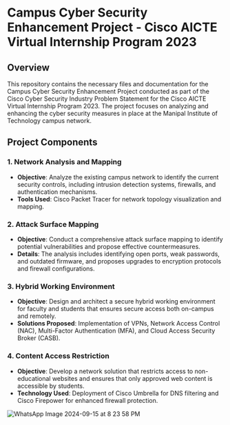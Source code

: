 # Campus Cyber Security Enhancement Project - Cisco AICTE Virtual Internship Program 2023

## Overview

This repository contains the necessary files and documentation for the Campus Cyber Security Enhancement Project conducted as part of the Cisco Cyber Security Industry Problem Statement for the Cisco AICTE Virtual Internship Program 2023. The project focuses on analyzing and enhancing the cyber security measures in place at the Manipal Institute of Technology campus network.

## Project Components

### 1. Network Analysis and Mapping

- **Objective**: Analyze the existing campus network to identify the current security controls, including intrusion detection systems, firewalls, and authentication mechanisms.
- **Tools Used**: Cisco Packet Tracer for network topology visualization and mapping.

### 2. Attack Surface Mapping

- **Objective**: Conduct a comprehensive attack surface mapping to identify potential vulnerabilities and propose effective countermeasures.
- **Details**: The analysis includes identifying open ports, weak passwords, and outdated firmware, and proposes upgrades to encryption protocols and firewall configurations.

### 3. Hybrid Working Environment

- **Objective**: Design and architect a secure hybrid working environment for faculty and students that ensures secure access both on-campus and remotely.
- **Solutions Proposed**: Implementation of VPNs, Network Access Control (NAC), Multi-Factor Authentication (MFA), and Cloud Access Security Broker (CASB).

### 4. Content Access Restriction

- **Objective**: Develop a network solution that restricts access to non-educational websites and ensures that only approved web content is accessible by students.
- **Technology Used**:
 Deployment of Cisco Umbrella for DNS filtering and Cisco Firepower for enhanced firewall protection.





![WhatsApp Image 2024-09-15 at 8 23 58 PM](https://github.com/user-attachments/assets/070c0d25-c70e-4f12-a669-c006046ffff5)




